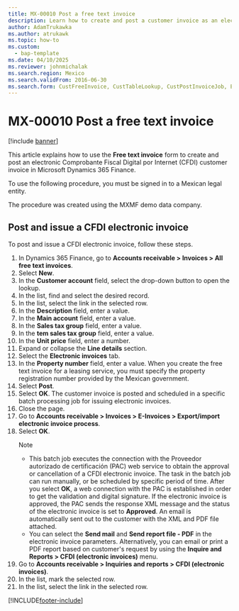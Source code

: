 ```yaml
---
title: MX-00010 Post a free text invoice
description: Learn how to create and post a customer invoice as an electronic invoice in Microsoft Dynamics 365 Finance.
author: AdamTrukawka
ms.author: atrukawk
ms.topic: how-to
ms.custom: 
  - bap-template
ms.date: 04/10/2025
ms.reviewer: johnmichalak
ms.search.region: Mexico
ms.search.validFrom: 2016-06-30
ms.search.form: CustFreeInvoice, CustTableLookup, CustPostInvoiceJob, EInvoiceCFDIJournal_AR
---
```


# MX-00010 Post a free text invoice

[!include [banner](../../includes/banner.md)]

This article explains how to use the **Free text invoice** form to create and post an electronic Comprobante Fiscal Digital por Internet (CFDI) customer invoice in Microsoft Dynamics 365 Finance.

To use the following procedure, you must be signed in to a Mexican legal entity. 

The procedure was created using the MXMF demo data company.

## Post and issue a CFDI electronic invoice

To post and issue a CFDI electronic invoice, follow these steps.

1. In Dynamics 365 Finance, go to **Accounts receivable \> Invoices \> All free text invoices**.
1. Select **New**.
1. In the **Customer account** field, select the drop-down button to open the lookup.
1. In the list, find and select the desired record.
1. In the list, select the link in the selected row.
1. In the **Description** field, enter a value.
1. In the **Main account** field, enter a value.
1. In the **Sales tax group** field, enter a value.
1. In the **tem sales tax group** field, enter a value.
1. In the **Unit price** field, enter a number.
1. Expand or collapse the **Line details** section.
1. Select the **Electronic invoices** tab.
1. In the **Property number** field, enter a value. When you create the free text invoice for a leasing service, you must specify the property registration number provided by the Mexican government.  
1. Select **Post**.
1. Select **OK**. The customer invoice is posted and scheduled in a specific batch processing job for issuing electronic invoices.  
1. Close the page.
1. Go to **Accounts receivable \> Invoices \> E-Invoices \> Export/import electronic invoice process**.
1. Select **OK**.
    > [!NOTE]
    > - This batch job executes the connection with the Proveedor autorizado de certificación (PAC) web service to obtain the approval or cancellation of a CFDI electronic invoice. The task in the batch job can run manually, or be scheduled by specific period of time. After you select **OK**, a web connection with the PAC is established in order to get the validation and digital signature. If the electronic invoice is approved, the PAC sends the response XML message and the status of the electronic invoice is set to **Approved**. An email is automatically sent out to the customer with the XML and PDF file attached.
    > - You can select the **Send mail** and **Send report file - PDF** in the electronic invoice parameters. Alternatively, you can email or print a PDF report based on customer's request by using the **Inquire and Reports \> CFDI (electronic invoices)** menu.    
1. Go to **Accounts receivable \> Inquiries and reports \> CFDI (electronic invoices)**.
1. In the list, mark the selected row.
1. In the list, select the link in the selected row.



[!INCLUDE[footer-include](../../../includes/footer-banner.md)]
